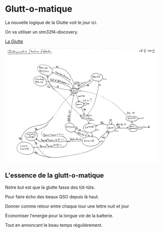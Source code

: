 Glutt-o-matique
===============

La nouvelle logique de la Glutte voit le jour ici.

On va utiliser un stm32f4-discovery.

[La Glutte](http://www.glutte.ch)

![La machine d'états](doc/20151118-machine-etats.png)

L'essence de la glutt-o-matique
-------------------------------

Notre but
est que la glutte
fasse des tût-tûts.

Pour faire écho
des beaux QSO
depuis là haut.

Donner comme retour
entre chaque tour
une lettre nuit et jour

Économiser l'energie
pour la longue vie
de la batterie.

Tout en annoncant
le beau temps
régulièrement.
